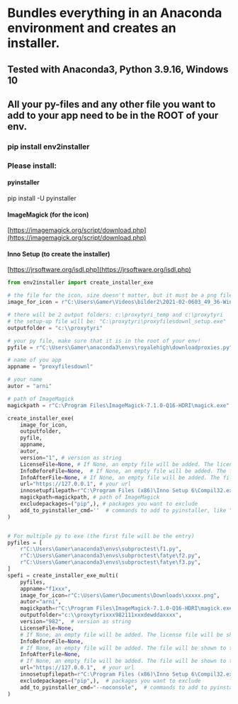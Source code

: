 # Bundles everything in an Anaconda environment and creates an installer.

## Tested with Anaconda3, Python 3.9.16, Windows 10

## All your py-files and any other file you want to add to your app need to be in the ROOT of your env.

### pip install env2installer

### Please install:

#### pyinstaller

pip install -U pyinstaller 

#### ImageMagick (for the icon)

[https://imagemagick.org/script/download.php](https://imagemagick.org/script/download.php)

#### Inno Setup (to create the installer)

[https://jrsoftware.org/isdl.php](https://jrsoftware.org/isdl.php)  

```python
from env2installer import create_installer_exe

# the file for the icon, size doesn't matter, but it must be a png file and can't have spaces
image_for_icon = r"C:\Users\Gamer\Videos\bilder2\2021-02-0603_49_36-Window.png"

# there will be 2 output folders: c:\proxytyri_temp and c:\proxytyri
# the setup-up file will be: "C:\proxytyri\proxyfilesdownl_setup.exe"
outputfolder = "c:\\proxytyri"

# your py file, make sure that it is in the root of your env!
pyfile = r"C:\Users\Gamer\anaconda3\envs\royalehigh\downloadproxies.py"

# name of you app
appname = "proxyfilesdownl"

# your name
autor = "arni"

# path of ImageMagick 
magickpath = r"C:\Program Files\ImageMagick-7.1.0-Q16-HDRI\magick.exe"

create_installer_exe(
    image_for_icon,
    outputfolder,
    pyfile,
    appname,
    autor,
    version="1", # version as string
    LicenseFile=None, # If None, an empty file will be added. The license file will be shown to the user during the installation.
    InfoBeforeFile=None,  # If None, an empty file will be added. The file will be shown to the user during the installation.
    InfoAfterFile=None, # If None, an empty file will be added. The file will be shown to the user during the installation.
    url="https://127.0.0.1", # your url
    innosetupfilepath=r"C:\Program Files (x86)\Inno Setup 6\Compil32.exe", # the Inno Setup executable
    magickpath=magickpath, # path of ImageMagick 
    excludepackages=("pip",), # packages you want to exclude 
    add_to_pyinstaller_cmd=''  # commands to add to pyinstaller, like "--noconsole"
)


# For multiple py to exe (the first file will be the entry)
pyfiles = [
    r"C:\Users\Gamer\anaconda3\envs\subproctest\f1.py",
    r"C:\Users\Gamer\anaconda3\envs\subproctest\fatye\f2.py",
    r"C:\Users\Gamer\anaconda3\envs\subproctest\fatye\f3.py",
]
spefi = create_installer_exe_multi(
    pyfiles,
    appname="f1xxx",
    image_for_icon=r"C:\Users\Gamer\Documents\Downloads\xxxxx.png",
    autor="arni",
    magickpath=r"C:\Program Files\ImageMagick-7.1.0-Q16-HDRI\magick.exe",
    outputfolder="c:\\proxytyrixxx982111xxxdewddaxxxx",
    version="982",  # version as string
    LicenseFile=None,
    # If None, an empty file will be added. The license file will be shown to the user during the installation.
    InfoBeforeFile=None,
    # If None, an empty file will be added. The file will be shown to the user during the installation.
    InfoAfterFile=None,
    # If None, an empty file will be added. The file will be shown to the user during the installation.
    url="https://127.0.0.1",  # your url
    innosetupfilepath=r"C:\Program Files (x86)\Inno Setup 6\Compil32.exe",  # the Inno Setup executable
    excludepackages=("pip",),  # packages you want to exclude
    add_to_pyinstaller_cmd="--noconsole",  # commands to add to pyinstaller, like "--noconsole"
)

```

